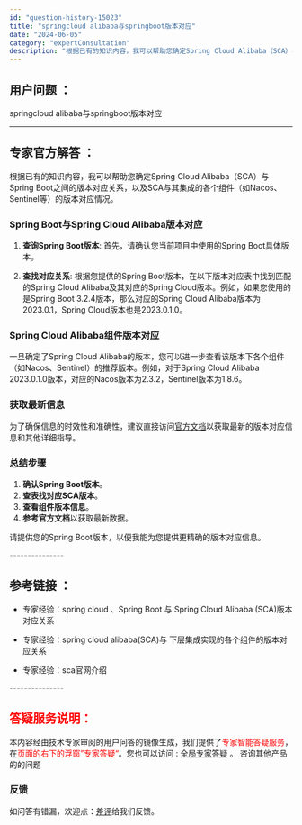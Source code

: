 ```yaml
---
id: "question-history-15023"
title: "springcloud alibaba与springboot版本对应"
date: "2024-06-05"
category: "expertConsultation"
description: "根据已有的知识内容，我可以帮助您确定Spring Cloud Alibaba（SCA）与Spring Boot之间的版本对应关系，以及SCA与其集成的各个组件（如Nacos、Sentinel等）的版本对应情况。### Spring Boot与Spring Cloud Alibaba版本对应1. **"
---
```


## 用户问题 ： 
 springcloud alibaba与springboot版本对应  

---------------
## 专家官方解答 ：

根据已有的知识内容，我可以帮助您确定Spring Cloud Alibaba（SCA）与Spring Boot之间的版本对应关系，以及SCA与其集成的各个组件（如Nacos、Sentinel等）的版本对应情况。

### Spring Boot与Spring Cloud Alibaba版本对应

1. **查询Spring Boot版本**: 首先，请确认您当前项目中使用的Spring Boot具体版本。
   
2. **查找对应关系**: 根据您提供的Spring Boot版本，在以下版本对应表中找到匹配的Spring Cloud Alibaba及其对应的Spring Cloud版本。例如，如果您使用的是Spring Boot 3.2.4版本，那么对应的Spring Cloud Alibaba版本为2023.0.1，Spring Cloud版本也是2023.0.1.0。

### Spring Cloud Alibaba组件版本对应

一旦确定了Spring Cloud Alibaba的版本，您可以进一步查看该版本下各个组件（如Nacos、Sentinel）的推荐版本。例如，对于Spring Cloud Alibaba 2023.0.1.0版本，对应的Nacos版本为2.3.2，Sentinel版本为1.8.6。

### 获取最新信息

为了确保信息的时效性和准确性，建议直接访问[官方文档](https://sca.aliyun.com/docs/2023/overview/version-explain/)以获取最新的版本对应信息和其他详细指导。

### 总结步骤

1. **确认Spring Boot版本**。
2. **查表找对应SCA版本**。
3. **查看组件版本信息**。
4. **参考官方文档**以获取最新数据。

请提供您的Spring Boot版本，以便我能为您提供更精确的版本对应信息。


<font color="#949494">---------------</font> 


## 参考链接 ：

* 专家经验：spring cloud 、Spring Boot 与 Spring Cloud Alibaba (SCA)版本对应关系 
 
 * 专家经验：spring cloud alibaba(SCA)与 下层集成实现的各个组件的版本对应关系 
 
 * 专家经验：sca官网介绍 


 <font color="#949494">---------------</font> 
 


## <font color="#FF0000">答疑服务说明：</font> 

本内容经由技术专家审阅的用户问答的镜像生成，我们提供了<font color="#FF0000">专家智能答疑服务</font>，在<font color="#FF0000">页面的右下的浮窗”专家答疑“</font>。您也可以访问 : [全局专家答疑](https://answer.opensource.alibaba.com/docs/intro) 。 咨询其他产品的的问题

### 反馈
如问答有错漏，欢迎点：[差评](https://ai.nacos.io/user/feedbackByEnhancerGradePOJOID?enhancerGradePOJOId=15092)给我们反馈。
